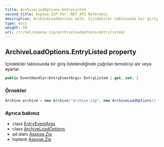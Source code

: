```yaml
---
title: ArchiveLoadOptions.EntryListed
second_title: Aspose.ZIP for .NET API Referansı
description: ArchiveLoadOptions mülk. İçindekiler tablosunda bir giriş listelendiğinde çağrılan temsilciyi alır veya ayarlar.
type: docs
weight: 50
url: /tr/net/aspose.zip/archiveloadoptions/entrylisted/
---
```

## ArchiveLoadOptions.EntryListed property

İçindekiler tablosunda bir giriş listelendiğinde çağrılan temsilciyi alır veya ayarlar.

```csharp
public EventHandler<EntryEventArgs> EntryListed { get; set; }
```

### Örnekler

```csharp
Archive archive = new Archive("archive.zip", new ArchiveLoadOptions() { EntryListed = (s, e) => { Console.WriteLine(e.Entry.Name); } });
```

### Ayrıca bakınız

* class [EntryEventArgs](../../entryeventargs/)
* class [ArchiveLoadOptions](../)
* ad alanı [Aspose.Zip](../../archiveloadoptions/)
* toplantı [Aspose.Zip](../../../)


